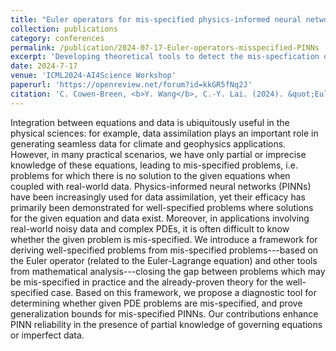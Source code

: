 ```yaml
---
title: "Euler operators for mis-specified physics-informed neural networks"
collection: publications
category: conferences
permalink: /publication/2024-07-17-Euler-operators-misspecified-PINNs
excerpt: 'Developing theoretical tools to detect the mis-specfication of inverse problems using PINNs and quantifying the generalized bounds for the mis-specified PINN problems.'
date: 2024-7-17
venue: 'ICML2024-AI4Science Workshop'
paperurl: 'https://openreview.net/forum?id=kkGR5fNq2J'
citation: 'C. Cowen-Breen, <b>Y. Wang</b>, C.-Y. Lai. (2024). &quot;Euler operators for mis-specified physics-informed neural networks.&quot; <i>ICML2024-AI4Science Workshop</i>.'
---
```


Integration between equations and data is ubiquitously useful in the physical sciences: for example, data assimilation plays an important role in generating seamless data for climate and geophysics applications. However, in many practical scenarios, we have only partial or imprecise knowledge of these equations, leading to mis-specified problems, i.e. problems for which there is no solution to the given equations when coupled with real-world data. Physics-informed neural networks (PINNs) have been increasingly used for data assimilation, yet their efficacy has primarily been demonstrated for well-specified problems where solutions for the given equation and data exist. Moreover, in applications involving real-world noisy data and complex PDEs, it is often difficult to know whether the given problem is mis-specified. We introduce a framework for deriving well-specified problems from mis-specified problems---based on the Euler operator (related to the Euler-Lagrange equation) and other tools from mathematical analysis---closing the gap between problems which may be mis-specified in practice and the already-proven theory for the well-specified case. Based on this framework, we propose a diagnostic tool for determining whether given PDE problems are mis-specified, and prove generalization bounds for mis-specified PINNs. Our contributions enhance PINN reliability in the presence of partial knowledge of governing equations or imperfect data.

